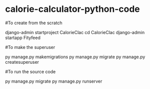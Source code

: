 # calorie-calculator-python-code

#To create from the scratch

django-admin startproject CalorieClac
cd  CalorieClac
django-admin startapp Fityfeed


#To make the superuser

py manage.py makemigrations
py manage.py migrate
py manage.py createsuperuser


#To run the source code 

py manage.py migrate
py manage.py runserver